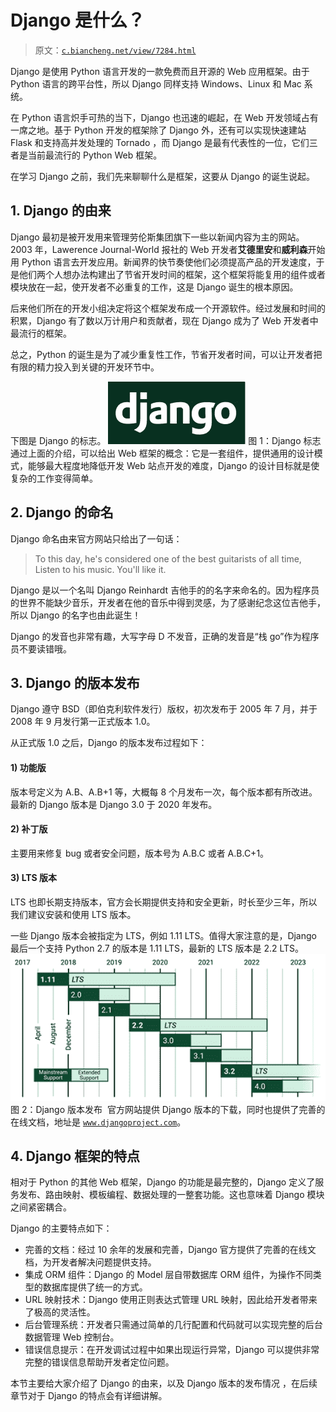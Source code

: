 # Django 是什么？

> 原文：[`c.biancheng.net/view/7284.html`](http://c.biancheng.net/view/7284.html)

Django 是使用 Python 语言开发的一款免费而且开源的 Web 应用框架。由于 Python 语言的跨平台性，所以 Django 同样支持 Windows、Linux 和 Mac 系统。

在 Python 语言炽手可热的当下，Django 也迅速的崛起，在 Web 开发领域占有一席之地。基于 Python 开发的框架除了 Django 外，还有可以实现快速建站 Flask 和支持高并发处理的 Tornado ，而 Django 是最有代表性的一位，它们三者是当前最流行的 Python Web 框架。

在学习 Django 之前，我们先来聊聊什么是框架，这要从 Django 的诞生说起。

## 1\. Django 的由来

Django 最初是被开发用来管理劳伦斯集团旗下一些以新闻内容为主的网站。2003 年，Lawerence Journal-World 报社的 Web 开发者**艾德里安**和**威利森**开始用 Python 语言去开发应用。新闻界的快节奏使他们必须提高产品的开发速度，于是他们两个人想办法构建出了节省开发时间的框架，这个框架将能复用的组件或者模块放在一起，使开发者不必重复的工作，这是 Django 诞生的根本原因。

后来他们所在的开发小组决定将这个框架发布成一个开源软件。经过发展和时间的积累，Django 有了数以万计用户和贡献者，现在 Django 成为了 Web 开发者中最流行的框架。

总之，Python 的诞生是为了减少重复性工作，节省开发者时间，可以让开发者把有限的精力投入到关键的开发环节中。

下图是 Django 的标志。
![Django 标志](img/170fd72cfece87ffdff46ddea3ed85ca.png)
图 1：Django 标志通过上面的介绍，可以给出 Web 框架的概念：它是一套组件，提供通用的设计模式，能够最大程度地降低开发 Web 站点开发的难度，Django 的设计目标就是使复杂的工作变得简单。

## 2\. Django 的命名

Django 命名由来官方网站只给出了一句话：

> To this day, he's considered one of the best guitarists of all time, Listen to his music. You'll like it.

Django 是以一个名叫 Django Reinhardt 吉他手的的名字来命名的。因为程序员的世界不能缺少音乐，开发者在他的音乐中得到灵感，为了感谢纪念这位吉他手，所以 Django 的名字也由此诞生！

Django 的发音也非常有趣，大写字母 D 不发音，正确的发音是“栈 go”作为程序员不要读错哦。

## 3\. Django 的版本发布

Django 遵守 BSD（即伯克利软件发行）版权，初次发布于 2005 年 7 月，并于 2008 年 9 月发行第一正式版本 1.0。

从正式版 1.0 之后，Django 的版本发布过程如下：

#### 1) 功能版

版本号定义为 A.B、A.B+1 等，大概每 8 个月发布一次，每个版本都有所改进。最新的 Django 版本是 Django 3.0 于 2020 年发布。

#### 2) 补丁版

主要用来修复 bug 或者安全问题，版本号为 A.B.C 或者 A.B.C+1。

#### 3) LTS 版本

LTS 也即长期支持版本，官方会长期提供支持和安全更新，时长至少三年，所以我们建议安装和使用 LTS 版本。

一些 Django 版本会被指定为 LTS，例如 1.11 LTS。值得大家注意的是，Django 最后一个支持 Python 2.7 的版本是 1.11 LTS，最新的 LTS 版本是 2.2 LTS。
![Django 版本的发布](img/86a55a649ba76063b815c57e34ca64c9.png)
图 2：Django 版本发布
 官方网站提供 Django 版本的下载，同时也提供了完善的在线文档，地址是 [`www.djangoproject.com`](http://www.djangoproject.com)。

## 4\. Django 框架的特点

相对于 Python 的其他 Web 框架，Django 的功能是最完整的，Django 定义了服务发布、路由映射、模板编程、数据处理的一整套功能。这也意味着 Django 模块之间紧密耦合。

Django 的主要特点如下：

*   完善的文档：经过 10 余年的发展和完善，Django 官方提供了完善的在线文档，为开发者解决问题提供支持。
*   集成 ORM 组件：Django 的 Model 层自带数据库 ORM 组件，为操作不同类型的数据库提供了统一的方式。
*   URL 映射技术：Django 使用正则表达式管理 URL 映射，因此给开发者带来了极高的灵活性。
*   后台管理系统：开发者只需通过简单的几行配置和代码就可以实现完整的后台数据管理 Web 控制台。
*   错误信息提示：在开发调试过程中如果出现运行异常，Django 可以提供非常完整的错误信息帮助开发者定位问题。

本节主要给大家介绍了 Django 的由来，以及 Django 版本的发布情况 ，在后续章节对于 Django 的特点会有详细讲解。